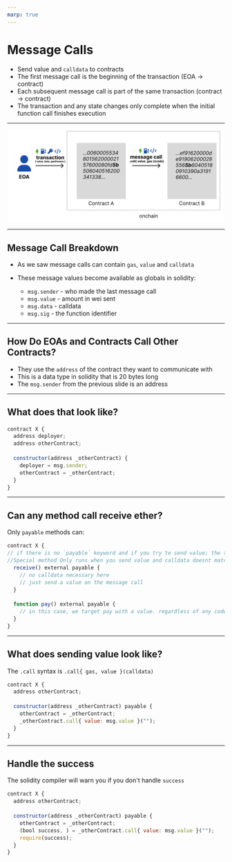 ```yaml
---
marp: true
---
```


# Message Calls

- Send value and `calldata` to contracts
- The first message call is the beginning of the transaction (EOA -> contract)
- Each subsequent message call is part of the same transaction (contract -> contract)
- The transaction and any state changes only complete when the initial function call finishes execution

---

![message-call](imgs/message-call.png)

---

## Message Call Breakdown

- As we saw message calls can contain `gas`, `value` and `calldata`
- These message values become available as globals in solidity:

  - `msg.sender` - who made the last message call
  - `msg.value` - amount in wei sent
  - `msg.data` - calldata
  - `msg.sig` - the function identifier

---

## How Do EOAs and Contracts Call Other Contracts?

- They use the `address` of the contract they want to communicate with
- This is a data type in solidity that is 20 bytes long
- The `msg.sender` from the previous slide is an address

---

## What does that look like?

```js
contract X {
  address deployer;
  address otherContract;

  constructor(address _otherContract) {
    deployer = msg.sender;
    otherContract = _otherContract;
  }
}
```

---

## Can any method call receive ether?

Only `payable` methods can:

```js
contract X {
// if there is no `payable` keyword and if you try to send value; the transaction will fail(revert). 
//Special method Only runs when you send value and calldata doesnt match any existing function signatures(typically EOA --> EOA)
  receive() external payable {
    // no calldata necessary here
    // just send a value on the message call
  }

  function pay() external payable {
    // in this case, we target pay with a value. regardless of any code; the balance of this contract will increase by msg.value amount.
  }
}
```

---

## What does sending value look like?

The `.call` syntax is `.call{ gas, value }(calldata)`

```js
contract X {
  address otherContract;

  constructor(address _otherContract) payable {
    otherContract = _otherContract;
    _otherContract.call{ value: msg.value }("");
  }
}
```

---

## Handle the success

The solidity compiler will warn you if you don't handle `success`

```js
contract X {
  address otherContract;

  constructor(address _otherContract) payable {
    otherContract = _otherContract;
    (bool success, ) = _otherContract.call{ value: msg.value }("");
    require(success);
  }
}
```
